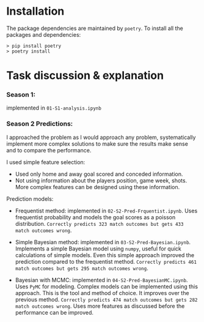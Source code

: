 # Installation 
The package dependencies are maintained by `poetry`. To install all the packages and dependencies: 

```
> pip install poetry
> poetry install 
```

# Task discussion & explanation

### Season 1: 
implemented in `01-S1-analysis.ipynb`

### Season 2 Predictions:

I approached the problem as I would approach any problem, systematically implement more complex solutions to make sure the results make sense and to compare the performance. 

I used simple feature selection: 
* Used only home and away goal scored and conceded information.
* Not using information about the players position, game week, shots. More complex features can be designed using these information. 

Prediction models:
* Frequentist method: implemented in `02-S2-Pred-Frquentist.ipynb`. Uses frequentist probability and models the goal scores as a poisson distribution. 
`Correctly predicts 323 match outcomes but gets 433 match outcomes wrong`. 

* Simple Bayesian method: implemented in `03-S2-Pred-Bayesian.ipynb`. Implements a simple Bayesian model using `numpy`, useful for quick calculations of simple models. Even this simple approach improved the prediction compared to the frequentist method.
`Correctly predicts 461 match outcomes but gets 295 match outcomes wrong`.

* Bayesian with MCMC: implemented in `04-S2-Pred-BayesianMC.ipynb`. Uses `PyMC` for modeling. Complex models can be implemented using this approach. This is the tool and method of choice. It improves over the previous method. 
`Correctly predicts 474 match outcomes but gets 282 match outcomes wrong`. Uses more features as discussed before the performance can be improved. 
